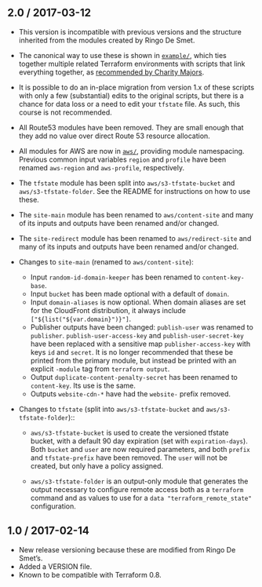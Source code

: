## 2.0 / 2017-03-12

-   This version is incompatible with previous versions and the structure
    inherited from the modules created by Ringo De Smet.

-   The canonical way to use these is shown in [`example/`][], which
    ties together multiple related Terraform environments with scripts that
    link everything together, as [recommended by Charity Majors][].

-   It is possible to do an in-place migration from version 1.x of these
    scripts with only a few (substantial) edits to the original scripts, but
    there is a chance for data loss or a need to edit your `tfstate` file. As
    such, this course is not recommended.

-   All Route53 modules have been removed. They are small enough that they add
    no value over direct Route 53 resource allocation.

-   All modules for AWS are now in [`aws/`][], providing module namespacing.
    Previous common input variables `region` and `profile` have been renamed
    `aws-region` and `aws-profile`, respectively.

-   The `tfstate` module has been split into `aws/s3-tfstate-bucket` and
    `aws/s3-tfstate-folder`. See the README for instructions on how to use
    these.

-   The `site-main` module has been renamed to `aws/content-site` and many of
    its inputs and outputs have been renamed and/or changed.

-   The `site-redirect` module has been renamed to `aws/redirect-site` and many
    of its inputs and outputs have been renamed and/or changed.

-   Changes to `site-main` (renamed to `aws/content-site`):

    -   Input `random-id-domain-keeper` has been renamed to `content-key-base`.
    -   Input `bucket` has been made optional with a default of `domain`.
    -   Input `domain-aliases` is now optional. When domain aliases are set for
        the CloudFront distribution, it always include
        `["${list("${var.domain}")}"]`.
    -   Publisher outputs have been changed: `publish-user` was renamed to
        `publisher`. `publish-user-access-key` and `publish-user-secret-key`
        have been replaced with a sensitive map `publisher-access-key` with
        keys `id` and `secret`. It is no longer recommended that these be
        printed from the primary module, but instead be printed with an
        explicit `-module` tag from `terraform output`.
    -   Output `duplicate-content-penalty-secret` has been renamed to
        `content-key`. Its use is the same.
    -   Outputs `website-cdn-*` have had the `website-` prefix removed.

-   Changes to `tfstate` (split into `aws/s3-tfstate-bucket` and
    `aws/s3-tfstate-folder`)::

    -   `aws/s3-tfstate-bucket` is used to create the versioned tfstate bucket,
        with a default 90 day expiration (set with `expiration-days`). Both
        `bucket` and `user` are now required parameters, and both `prefix` and
        `tfstate-prefix` have been removed. The `user` will not be created, but
        only have a policy assigned.

    -   `aws/s3-tfstate-folder` is an output-only module that generates the
        output necessary to configure remote access both as a `terraform`
        command and as values to use for a `data "terraform_remote_state"`
        configuration.

## 1.0 / 2017-02-14

-    New release versioning because these are modified from Ringo De Smet’s.
-    Added a VERSION file.
-    Known to be compatible with Terraform 0.8.

[recommended by Charity Majors]: https://charity.wtf/2016/03/30/terraform-vpc-and-why-you-want-a-tfstate-file-per-env/
[`example/`]: https://github.com/halostatue/terraform-modules/tree/example/
[`aws/`]: https://github.com/halostatue/terraform-modules/tree/aws/
